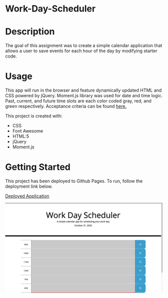 # Work-Day-Scheduler

# Description
The goal of this assignment was to create a simple calendar application that allows a user to save events for each hour of the day by modifying starter code.

# Usage
This app will run in the browser and feature dynamically updated HTML and CSS powered by jQuery. Moment.js library was used for date and time logic.  Past, current, and future time slots are each color coded gray, red, and green respectively. Acceptance criteria can be found [here.](https://github.com/Glove1911/Work-Day-Scheduler/blob/main/README2.md)

This project is created with:

* CSS
* Font Awesome
* HTML:5
* jQuery
* Moment.js

# Getting Started
This project has been deployed to Github Pages. To run, follow the deployment link below.

[Deployed Application](https://glove1911.github.io/Work-Day-Scheduler/)

<img src ="https://github.com/Glove1911/Work-Day-Scheduler/blob/main/09FFA544-9624-4AFF-8F6B-9FFAE976CD14_1_105_c.jpeg">
